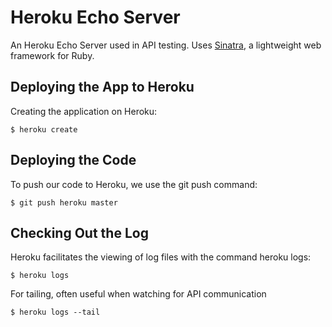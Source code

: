 # Heroku Echo Server
An Heroku Echo Server used in API testing. Uses [Sinatra](http://sinatrarb.com), a lightweight web framework for Ruby.  

## Deploying the App to Heroku
Creating the application on Heroku:

    $ heroku create
    
## Deploying the Code
To push our code to Heroku, we use the git push command:

    $ git push heroku master
    
## Checking Out the Log
Heroku facilitates the viewing of log files with the command heroku logs:

    $ heroku logs   

For tailing, often useful when watching for API communication

    $ heroku logs --tail
